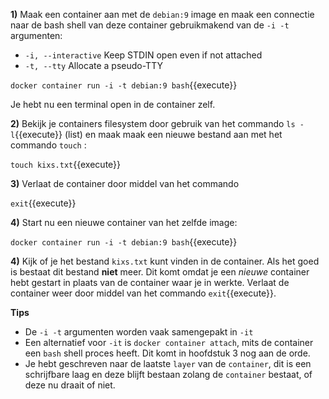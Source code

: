 **1)** Maak een container aan met de `debian:9` image en maak een connectie naar de bash shell van deze container gebruikmakend van de `-i -t` argumenten:

* `-i, --interactive` Keep STDIN open even if not attached
* `-t, --tty` Allocate a pseudo-TTY

`docker container run -i -t debian:9 bash`{{execute}}

Je hebt nu een terminal open in de container zelf.

**2)** Bekijk je containers filesystem door gebruik van het commando `ls -l`{{execute}} (list) en maak maak een nieuwe bestand aan met het commando `touch` :

`touch kixs.txt`{{execute}}

**3)** Verlaat de container door middel van het commando 

`exit`{{execute}}

**4)** Start nu een nieuwe container van het zelfde image:

`docker container run -i -t debian:9 bash`{{execute}}

**4)** Kijk of je het bestand `kixs.txt` kunt vinden in de container. Als het goed is bestaat dit bestand **niet** meer. Dit komt omdat je een *nieuwe* container hebt gestart in plaats van de container waar je in werkte. Verlaat de container weer door middel van het commando `exit`{{execute}}.

**Tips**

* De `-i -t` argumenten worden vaak samengepakt in `-it`
* Een alternatief voor `-it` is `docker container attach`, mits de container een `bash` shell proces heeft. Dit komt in hoofdstuk 3 nog aan de orde.
* Je hebt geschreven naar de laatste `layer` van de `container`, dit is een schrijfbare laag en deze blijft bestaan zolang de `container` bestaat, of deze nu draait of niet.

